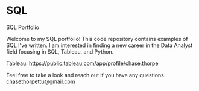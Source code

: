 # SQL
SQL Portfolio

Welcome to my SQL portfolio! This code repository contains examples of SQL I've written. I am interested in finding a new career in the Data Analyst field focusing in SQL, Tableau, and Python. 

Tableau: https://public.tableau.com/app/profile/chase.thorpe

Feel free to take a look and reach out if you have any questions.
chasethorpettu@gmail.com
